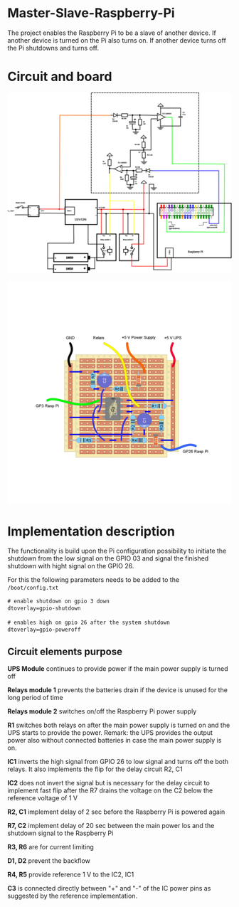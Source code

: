 # Master-Slave-Raspberry-Pi
The project enables the Raspberry Pi to be a slave of another device.
If another device is turned on the Pi also turns on.
If another device turns off the Pi shutdowns and turns off.

# Circuit and board

![Circuit](./Circuit.svg)

![Circuit board](./TriPadBoard.png)

# Implementation description
The functionality is build upon the Pi configuration possibility to initiate the shutdown from the low signal on the GPIO 03 and signal the finished shutdown with hight signal on the GPIO 26.

For this the following parameters needs to be added to the `/boot/config.txt`
```
# enable shutdown on gpio 3 down
dtoverlay=gpio-shutdown

# enables high on gpio 26 after the system shutdown
dtoverlay=gpio-poweroff
```

## Circuit elements purpose

**UPS Module** continues to provide power if the main power supply is turned off

**Relays module 1** prevents the batteries drain if the device is unused for the long period of time

**Relays module 2** switches on/off the Raspberry Pi power supply

**R1** switches both relays on after the main power supply is turned on and the UPS starts to provide the power. Remark: the UPS provides the output power also without connected batteries in case the main power supply is on.
 
**IC1** inverts the high signal from GPIO 26 to low signal and turns off the both relays. It also implements the flip for the delay circuit R2, C1

**IC2** does not invert the signal but is necessary for the delay circuit to implement fast flip after the R7 drains the voltage on the C2 below the reference voltage of 1 V

**R2, C1** implement delay of 2 sec before the Raspberry Pi is powered again

**R7, C2** implement delay of 20 sec between the main power los and the shutdown signal to the Raspberry Pi

**R3, R6** are for current limiting

**D1, D2** prevent the backflow

**R4, R5** provide reference 1 V to the IC2, IC1 

**C3** is connected directly between "+" and "-" of the IC power pins as suggested by the reference implementation.


